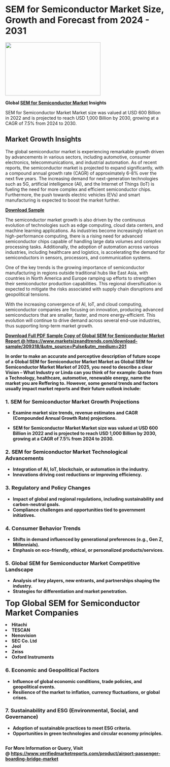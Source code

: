 <H1>SEM for Semiconductor Market Size, Growth and Forecast from 2024 - 2031</H1><img class="aligncenter size-medium wp-image-584254" src="https://thirdeyenews.in/wp-content/uploads/2024/09/Global-Market-Research-300x168.jpeg" alt="" width="300" height="168" /><p><strong>Global&nbsp;<a href="https://www.marketsizeandtrends.com/download-sample/309318/&amp;utm_source=Pulse&amp;utm_medium=201">SEM for Semiconductor Market</a> Insights</strong></p><p>SEM for Semiconductor Market Market size was valued at USD 600 Billion in 2022 and is projected to reach USD 1,000 Billion by 2030, growing at a CAGR of 7.5% from 2024 to 2030.</p><p><!DOCTYPE html> <html lang="en"> <head> <meta charset="UTF-8"> <meta name="viewport" content="width=device-width, initial-scale=1.0"> <title>Semiconductor Market Growth Insights</title> </head> <body> <h2>Market Growth Insights</h2> <p>The global semiconductor market is experiencing remarkable growth driven by advancements in various sectors, including automotive, consumer electronics, telecommunications, and industrial automation. As of recent reports, the semiconductor market is projected to expand significantly, with a compound annual growth rate (CAGR) of approximately 6-8% over the next five years. The increasing demand for next-generation technologies such as 5G, artificial intelligence (AI), and the Internet of Things (IoT) is fueling the need for more complex and efficient semiconductor chips. Furthermore, the push towards electric vehicles (EVs) and smart manufacturing is expected to boost the market further.</p> <p><strong><a href="#">Download Sample</a></strong></p> <p>The semiconductor market growth is also driven by the continuous evolution of technologies such as edge computing, cloud data centers, and machine learning applications. As industries become increasingly reliant on high-performance computing, there is a rising need for advanced semiconductor chips capable of handling large data volumes and complex processing tasks. Additionally, the adoption of automation across various industries, including healthcare and logistics, is accelerating the demand for semiconductors in sensors, processors, and communication systems.</p> <p>One of the key trends is the growing importance of semiconductor manufacturing in regions outside traditional hubs like East Asia, with countries in North America and Europe ramping up efforts to strengthen their semiconductor production capabilities. This regional diversification is expected to mitigate the risks associated with supply chain disruptions and geopolitical tensions.</p> <p>With the increasing convergence of AI, IoT, and cloud computing, semiconductor companies are focusing on innovation, producing advanced semiconductors that are smaller, faster, and more energy-efficient. This evolution will continue to drive demand across several end-use industries, thus supporting long-term market growth.</p> <p><strong><a href="#"></p><p><span class=""><strong>Download Full PDF Sample Copy of Global SEM for Semiconductor Market Report</strong> @ <a href="https://www.marketsizeandtrends.com/download-sample/309318/&amp;utm_source=Pulse&amp;utm_medium=201" target="_blank">https://www.marketsizeandtrends.com/download-sample/309318/&amp;utm_source=Pulse&amp;utm_medium=201</a></span></p><p>In order to make an accurate and perceptive description of future scope of a Global&nbsp;SEM for Semiconductor Market Market as Global&nbsp;SEM for Semiconductor Market Market of 2025, you need to describe a clear Vision &ndash; What Industry or Linda can you think of for example: Quote from a Technology, healthcare, automotive, renewable energy, name the market you are Reffering to. However, some general trends and factors usually impact market reports and their future outlook include:</p><h3>1.&nbsp;<strong>SEM for Semiconductor Market Growth Projections</strong></h3><ul><li>Examine market size trends, revenue estimates and CAGR (Compounded Annual Growth Rate) projections.</li><li><p>SEM for Semiconductor Market Market size was valued at USD 600 Billion in 2022 and is projected to reach USD 1,000 Billion by 2030, growing at a CAGR of 7.5% from 2024 to 2030.</p></li></ul><h3>2.&nbsp;<strong>SEM for Semiconductor Market Technological Advancements</strong></h3><ul><li>Integration of AI, IoT, blockchain, or automation in the industry.</li><li>Innovations driving cost reductions or improving efficiency.</li></ul><h3>3.&nbsp;<strong>Regulatory and Policy Changes</strong></h3><ul><li>Impact of global and regional regulations, including sustainability and carbon-neutral goals.</li><li>Compliance challenges and opportunities tied to government initiatives.</li></ul><h3>4.&nbsp;<strong>Consumer Behavior Trends</strong></h3><ul><li>Shifts in demand influenced by generational preferences (e.g., Gen Z, Millennials).</li><li>Emphasis on eco-friendly, ethical, or personalized products/services.</li></ul><h3>5.&nbsp;<strong>Global SEM for Semiconductor Market Competitive Landscape</strong></h3><ul><li>Analysis of key players, new entrants, and partnerships shaping the industry.</li><li>Strategies for differentiation and market penetration.</li></ul><p data-pm-slice="1 1 []"><span style="color: inherit; font-family: inherit; font-size: 25px;">Top Global SEM for Semiconductor Market Companies</span></p><div class="" data-test-id=""><p><li>Hitachi</li><li> TESCAN</li><li> Nenovision</li><li> SEC Co. Ltd</li><li> Jeol</li><li> Zeiss</li><li> Oxford Instruments</li></p></div><h3>6.&nbsp;<strong>Economic and Geopolitical Factors</strong></h3><ul><li>Influence of global economic conditions, trade policies, and geopolitical events.</li><li>Resilience of the market to inflation, currency fluctuations, or global crises.</li></ul><h3>7.&nbsp;<strong>Sustainability and ESG (Environmental, Social, and Governance)</strong></h3><ul><li>Adoption of sustainable practices to meet ESG criteria.</li><li>Opportunities in green technologies and circular economy principles.</li></ul><h2><strong style="font-size: 14px;">For More Information or Query, Visit @&nbsp;</strong><a style="background-color: #ffffff; font-size: 14px;" href="https://www.marketsizeandtrends.com/report/sem-for-semiconductor-market/" target="_blank">https://www.verifiedmarketreports.com/product/airport-passenger-boarding-bridge-market</a></h2>
